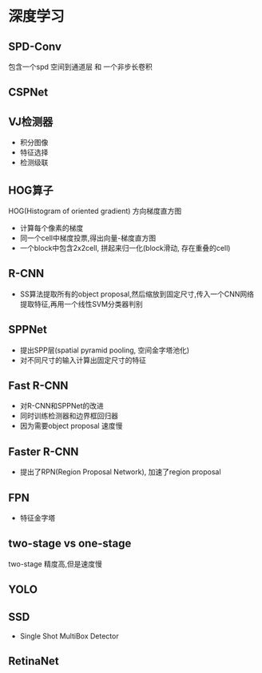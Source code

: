 # 深度学习

## SPD-Conv

包含一个spd 空间到通道层 和 一个非步长卷积

## CSPNet

## VJ检测器

- 积分图像
- 特征选择
- 检测级联

## HOG算子

HOG(Histogram of oriented gradient) 方向梯度直方图

- 计算每个像素的梯度
- 同一个cell中梯度投票,得出向量-梯度直方图
- 一个block中包含2x2cell, 拼起来归一化(block滑动, 存在重叠的cell)

## R-CNN

- SS算法提取所有的object proposal,然后缩放到固定尺寸,传入一个CNN网络提取特征,再用一个线性SVM分类器判别

## SPPNet

- 提出SPP层(spatial pyramid pooling, 空间金字塔池化)
- 对不同尺寸的输入计算出固定尺寸的特征

## Fast R-CNN

- 对R-CNN和SPPNet的改进
- 同时训练检测器和边界框回归器
- 因为需要object proposal 速度慢

## Faster R-CNN

- 提出了RPN(Region Proposal Network), 加速了region proposal

## FPN

- 特征金字塔

## two-stage vs one-stage

two-stage 精度高,但是速度慢

## YOLO

## SSD

- Single Shot MultiBox Detector

## RetinaNet

